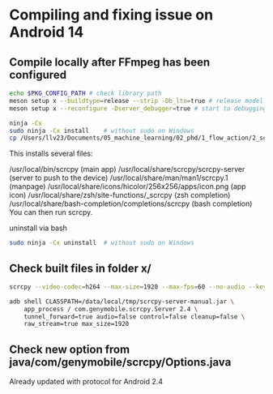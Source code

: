 # Compiling and fixing issue on Android 14

## Compile locally after FFmpeg has been configured

```bash
echo $PKG_CONFIG_PATH # check library path
meson setup x --buildtype=release --strip -Db_lto=true # release model
meson setup x --reconfigure -Dserver_debugger=true # start to debugging

ninja -Cx
sudo ninja -Cx install    # without sudo on Windows
cp /Users/llv23/Documents/05_machine_learning/02_phd/1_flow_action/2_screen_to_web/scrcpy/x/server/scrcpy-server /Users/llv23/Documents/05_machine_learning/02_phd/1_flow_action/PlanForAndroidOnline/asynch/scrcpy-server-v2.4
```

This installs several files:

/usr/local/bin/scrcpy (main app)
/usr/local/share/scrcpy/scrcpy-server (server to push to the device)
/usr/local/share/man/man1/scrcpy.1 (manpage)
/usr/local/share/icons/hicolor/256x256/apps/icon.png (app icon)
/usr/local/share/zsh/site-functions/_scrcpy (zsh completion)
/usr/local/share/bash-completion/completions/scrcpy (bash completion)
You can then run scrcpy.

uninstall via bash

```bash
sudo ninja -Cx uninstall  # without sudo on Windows
```

## Check built files in folder x/

```bash
scrcpy --video-codec=h264 --max-size=1920 --max-fps=60 --no-audio --keyboard=uhid

adb shell CLASSPATH=/data/local/tmp/scrcpy-server-manual.jar \
    app_process / com.genymobile.scrcpy.Server 2.4 \
    tunnel_forward=true audio=false control=false cleanup=false \
    raw_stream=true max_size=1920
```

## Check new option from java/com/genymobile/scrcpy/Options.java

Already updated with protocol for Android 2.4
